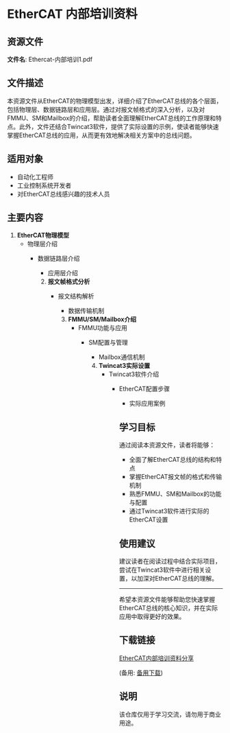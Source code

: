 # EtherCAT 内部培训资料

## 资源文件

**文件名**: Ethercat-内部培训1.pdf

## 文件描述

本资源文件从EtherCAT的物理模型出发，详细介绍了EtherCAT总线的各个层面，包括物理层、数据链路层和应用层。通过对报文帧格式的深入分析，以及对FMMU、SM和Mailbox的介绍，帮助读者全面理解EtherCAT总线的工作原理和特点。此外，文件还结合Twincat3软件，提供了实际设置的示例，使读者能够快速掌握EtherCAT总线的应用，从而更有效地解决相关方案中的总线问题。

## 适用对象

- 自动化工程师
- 工业控制系统开发者
- 对EtherCAT总线感兴趣的技术人员

## 主要内容

1. **EtherCAT物理模型**
   - 物理层介绍
      - 数据链路层介绍
         - 应用层介绍

         2. **报文帧格式分析**
            - 报文结构解析
               - 数据传输机制

               3. **FMMU/SM/Mailbox介绍**
                  - FMMU功能与应用
                     - SM配置与管理
                        - Mailbox通信机制

                        4. **Twincat3实际设置**
                           - Twincat3软件介绍
                              - EtherCAT配置步骤
                                 - 实际应用案例

                                 ## 学习目标

                                 通过阅读本资源文件，读者将能够：

                                 - 全面了解EtherCAT总线的结构和特点
                                 - 掌握EtherCAT报文帧的格式和传输机制
                                 - 熟悉FMMU、SM和Mailbox的功能与配置
                                 - 通过Twincat3软件进行实际的EtherCAT设置

                                 ## 使用建议

                                 建议读者在阅读过程中结合实际项目，尝试在Twincat3软件中进行相关设置，以加深对EtherCAT总线的理解。

                                 ---

                                 希望本资源文件能够帮助您快速掌握EtherCAT总线的核心知识，并在实际应用中取得更好的效果。

                                 ## 下载链接
                                 [EtherCAT内部培训资料分享](https://pan.quark.cn/s/92b487d496ee) 

                                 (备用: [备用下载](https://pan.baidu.com/s/1PxaLf_AL0i4ttr7zxrPqnA?pwd=1234))

                                 ## 说明

                                 该仓库仅用于学习交流，请勿用于商业用途。
